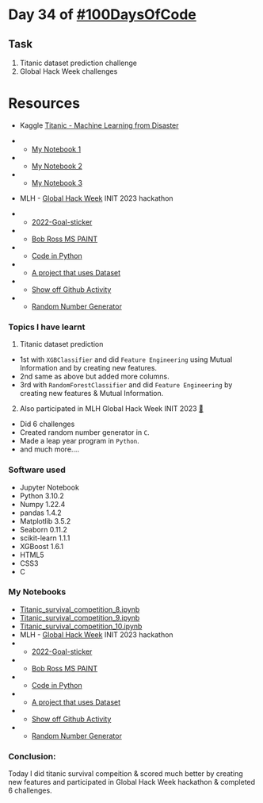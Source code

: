 # Day 34 of [#100DaysOfCode](https://twitter.com/Param3021/status/1545334652915032064)

## Task
1. Titanic dataset prediction challenge
2. Global Hack Week challenges

# Resources
- Kaggle [Titanic - Machine Learning from Disaster](https://www.kaggle.com/competitions/titanic/)
- - [My Notebook 1](https://www.kaggle.com/code/param302/titanic-survival-competition-8)
- - [My Notebook 2](https://www.kaggle.com/code/param302/titanic-survival-competition-9)
- - [My Notebook 3](https://www.kaggle.com/code/param302/titanic-survival-competition-10)

- MLH - [Global Hack Week](https://ghw.mlh.io/) INIT 2023 hackathon
- - [2022-Goal-sticker](https://github.com/Param302/MLH-GHW-2023/blob/master/2022-goal-sticker.png)
- - [Bob Ross MS PAINT](https://github.com/Param302/MLH-GHW-2023/blob/master/Paint.png)
- - [Code in Python](https://github.com/Param302/MLH-GHW-2023/blob/master/leap_year.py)
- - [A project that uses Dataset](https://github.com/Param302/MLH-GHW-2023/tree/master/Day-5%20Titanic_dataset)
- - [Show off Github Activity](https://github.com/Param302/MLH-GHW-2023/blob/master/github-activity.jpg)
- - [Random Number Generator](https://github.com/Param302/MLH-GHW-2023/blob/master/generate_random.c)

### Topics I have learnt
1. Titanic dataset prediction
- 1st with `XGBClassifier` and did `Feature Engineering` using Mutual Information and by creating new features.
- 2nd same as above but added more columns.
- 3rd with `RandomForestClassifier` and did `Feature Engineering` by creating new features & Mutual Information.
  
2. Also participated in MLH Global Hack Week INIT 2023 [🔗](https://ghw.mlh.io/)
- Did 6 challenges
- Created random number generator in `C`.
- Made a leap year program in `Python`.
- and much more....

### Software used
- Jupyter Notebook
- Python 3.10.2
- Numpy 1.22.4
- pandas 1.4.2
- Matplotlib 3.5.2
- Seaborn 0.11.2
- scikit-learn 1.1.1
- XGBoost 1.6.1
- HTML5
- CSS3
- C

### My Notebooks
- [Titanic_survival_competition_8.ipynb](./Titanic_survival_competition_8.ipynb)
- [Titanic_survival_competition_9.ipynb](./Titanic_survival_competition_9.ipynb)
- [Titanic_survival_competition_10.ipynb](./Titanic_survival_competition_10.ipynb)
- MLH - [Global Hack Week](https://ghw.mlh.io/) INIT 2023 hackathon
- - [2022-Goal-sticker](https://github.com/Param302/MLH-GHW-2023/blob/master/2022-goal-sticker.png)
- - [Bob Ross MS PAINT](https://github.com/Param302/MLH-GHW-2023/blob/master/Paint.png)
- - [Code in Python](https://github.com/Param302/MLH-GHW-2023/blob/master/leap_year.py)
- - [A project that uses Dataset](https://github.com/Param302/MLH-GHW-2023/tree/master/Day-5%20Titanic_dataset)
- - [Show off Github Activity](https://github.com/Param302/MLH-GHW-2023/blob/master/github-activity.jpg)
- - [Random Number Generator](https://github.com/Param302/MLH-GHW-2023/blob/master/generate_random.c)

### Conclusion:
Today I did titanic survival compeition & scored much better by creating new features and participated in Global Hack Week hackathon & completed 6 challenges.